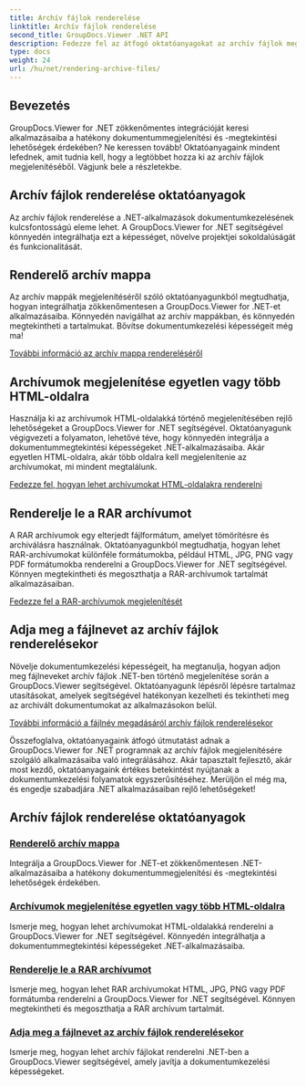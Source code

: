 ```yaml
---
title: Archív fájlok renderelése
linktitle: Archív fájlok renderelése
second_title: GroupDocs.Viewer .NET API
description: Fedezze fel az átfogó oktatóanyagokat az archív fájlok megjelenítéséhez a GroupDocs.Viewer for .NET segítségével. Zökkenőmentesen és hatékonyan integrálható .NET-alkalmazásaiba.
type: docs
weight: 24
url: /hu/net/rendering-archive-files/
---
```

## Bevezetés

GroupDocs.Viewer for .NET zökkenőmentes integrációját keresi alkalmazásaiba a hatékony dokumentummegjelenítési és -megtekintési lehetőségek érdekében? Ne keressen tovább! Oktatóanyagaink mindent lefednek, amit tudnia kell, hogy a legtöbbet hozza ki az archív fájlok megjelenítéséből. Vágjunk bele a részletekbe.

## Archív fájlok renderelése oktatóanyagok

Az archív fájlok renderelése a .NET-alkalmazások dokumentumkezelésének kulcsfontosságú eleme lehet. A GroupDocs.Viewer for .NET segítségével könnyedén integrálhatja ezt a képességet, növelve projektjei sokoldalúságát és funkcionalitását.

## Renderelő archív mappa

Az archív mappák megjelenítéséről szóló oktatóanyagunkból megtudhatja, hogyan integrálhatja zökkenőmentesen a GroupDocs.Viewer for .NET-et alkalmazásaiba. Könnyedén navigálhat az archív mappákban, és könnyedén megtekintheti a tartalmukat. Bővítse dokumentumkezelési képességeit még ma!

[További információ az archív mappa rendereléséről](./render-archive-folder/)

## Archívumok megjelenítése egyetlen vagy több HTML-oldalra

Használja ki az archívumok HTML-oldalakká történő megjelenítésében rejlő lehetőségeket a GroupDocs.Viewer for .NET segítségével. Oktatóanyagunk végigvezeti a folyamaton, lehetővé téve, hogy könnyedén integrálja a dokumentummegtekintési képességeket .NET-alkalmazásaiba. Akár egyetlen HTML-oldalra, akár több oldalra kell megjelenítenie az archívumokat, mi mindent megtalálunk.

[Fedezze fel, hogyan lehet archívumokat HTML-oldalakra renderelni](./render-archives-html/)

## Renderelje le a RAR archívumot

A RAR archívumok egy elterjedt fájlformátum, amelyet tömörítésre és archiválásra használnak. Oktatóanyagunkból megtudhatja, hogyan lehet RAR-archívumokat különféle formátumokba, például HTML, JPG, PNG vagy PDF formátumokba renderelni a GroupDocs.Viewer for .NET segítségével. Könnyen megtekintheti és megoszthatja a RAR-archívumok tartalmát alkalmazásaiban.

[Fedezze fel a RAR-archívumok megjelenítését](./render-rar/)

## Adja meg a fájlnevet az archív fájlok renderelésekor

Növelje dokumentumkezelési képességeit, ha megtanulja, hogyan adjon meg fájlneveket archív fájlok .NET-ben történő megjelenítése során a GroupDocs.Viewer segítségével. Oktatóanyagunk lépésről lépésre tartalmaz utasításokat, amelyek segítségével hatékonyan kezelheti és tekintheti meg az archivált dokumentumokat az alkalmazásokon belül.

[További információ a fájlnév megadásáról archív fájlok renderelésekor](./specify-filename-render-archive/)

Összefoglalva, oktatóanyagaink átfogó útmutatást adnak a GroupDocs.Viewer for .NET programnak az archív fájlok megjelenítésére szolgáló alkalmazásaiba való integrálásához. Akár tapasztalt fejlesztő, akár most kezdő, oktatóanyagaink értékes betekintést nyújtanak a dokumentumkezelési folyamatok egyszerűsítéséhez. Merüljön el még ma, és engedje szabadjára .NET alkalmazásaiban rejlő lehetőségeket!
## Archív fájlok renderelése oktatóanyagok
### [Renderelő archív mappa](./render-archive-folder/)
Integrálja a GroupDocs.Viewer for .NET-et zökkenőmentesen .NET-alkalmazásaiba a hatékony dokumentummegjelenítési és -megtekintési lehetőségek érdekében.
### [Archívumok megjelenítése egyetlen vagy több HTML-oldalra](./render-archives-html/)
Ismerje meg, hogyan lehet archívumokat HTML-oldalakká renderelni a GroupDocs.Viewer for .NET segítségével. Könnyedén integrálhatja a dokumentummegtekintési képességeket .NET-alkalmazásaiba.
### [Renderelje le a RAR archívumot](./render-rar/)
Ismerje meg, hogyan lehet RAR archívumokat HTML, JPG, PNG vagy PDF formátumba renderelni a GroupDocs.Viewer for .NET segítségével. Könnyen megtekintheti és megoszthatja a RAR archívum tartalmát.
### [Adja meg a fájlnevet az archív fájlok renderelésekor](./specify-filename-render-archive/)
Ismerje meg, hogyan lehet archív fájlokat renderelni .NET-ben a GroupDocs.Viewer segítségével, amely javítja a dokumentumkezelési képességeket.